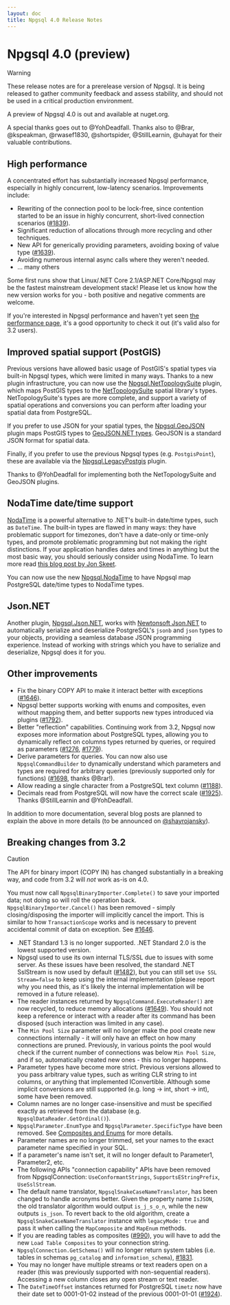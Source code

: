 ```yaml
---
layout: doc
title: Npgsql 4.0 Release Notes
---
```


# Npgsql 4.0 (preview)

> [!Warning]
> These release notes are for a prerelease version of Npgsql. It is being released to gather community feedback and assess stability, and should not be used in a critical production environment.

A preview of Npgsql 4.0 is out and available at nuget.org.

A special thanks goes out to @YohDeadfall. Thanks also to @Brar, @kspeakman, @rwasef1830, @shortspider, @StillLearnin, @uhayat for their valuable contributions.

## High performance

A concentrated effort has substantially increased Npgsql performance, especially in highly concurrent, low-latency scenarios. Improvements include:

* Rewriting of the connection pool to be lock-free, since contention started to be an issue in highly concurrent, short-lived connection scenarios ([#1839](https://github.com/npgsql/npgsql/issues/1839)).
* Significant reduction of allocations through more recycling and other techniques.
* New API for generically providing parameters, avoiding boxing of value type ([#1639](https://github.com/npgsql/npgsql/issues/1639)).
* Avoiding numerous internal async calls where they weren't needed.
* ... many others

Some first runs show that Linux/.NET Core 2.1/ASP.NET Core/Npgsql may be the fastest mainstream development stack! Please let us know how the new version works for you - both positive and negative comments are welcome.

If you're interested in Npgsql performance and haven't yet seen [the performance page](../performance.md), it's a good opportunity to check it out (it's valid also for 3.2 users).

## Improved spatial support (PostGIS)

Previous versions have allowed basic usage of PostGIS's spatial types via built-in Npgsql types, which were limited in many ways. Thanks to a new plugin infrastructure, you can now use the [Npgsql.NetTopologySuite](../types/nts.md) plugin, which maps PostGIS types to the [NetTopologySuite](https://github.com/NetTopologySuite/NetTopologySuite) spatial library's types. NetTopologySuite's types are more complete, and support a variety of spatial operations and conversions you can perform after loading your spatial data from PostgreSQL.

If you prefer to use JSON for your spatial types, the [Npgsql.GeoJSON](../types/geojson.md) plugin maps PostGIS types to [GeoJSON.NET types](https://github.com/GeoJSON-Net/GeoJSON.Net). GeoJSON is a standard JSON format for spatial data.

Finally, if you prefer to use the previous Npgsql types (e.g. `PostgisPoint`), these are available via the [Npgsql.LegacyPostgis](../types/legacy-postgis.md) plugin.

Thanks to @YohDeadfall for implementing both the NetTopologySuite and GeoJSON plugins.

## NodaTime date/time support

[NodaTime](https://nodatime.org) is a powerful alternative to .NET's built-in date/time types, such as `DateTime`. The built-in types are flawed in many ways: they have problematic support for timezones, don't have a date-only or time-only types, and promote problematic programming but not making the right distinctions. If your application handles dates and times in anything but the most basic way, you should seriously consider using NodaTime. To learn more read [this blog post by Jon Skeet](https://blog.nodatime.org/2011/08/what-wrong-with-datetime-anyway.html).

You can now use the new [Npgsql.NodaTime](../types/nodatime.md) to have Npgsql map PostgreSQL date/time types to NodaTime types.

## Json.NET

Another plugin, [Npgsql.Json.NET](../types/jsonnet.md), works with [Newtonsoft Json.NET](https://www.newtonsoft.com/json) to automatically serialize and deserialize PostgreSQL's `jsonb` and `json` types to your objects, providing a seamless database JSON programming experience. Instead of working with strings which you have to serialize and deserialize, Npgsql does it for you.

## Other improvements

* Fix the binary COPY API to make it interact better with exceptions ([#1646](https://github.com/npgsql/npgsql/issues/1646)).
* Npgsql better supports working with enums and composites, even without mapping them, and better supports new types introduced via plugins ([#1792](https://github.com/npgsql/npgsql/issues/1792)).
* Better "reflection" capabilities. Continuing work from 3.2, Npgsql now exposes more information about PostgreSQL types, allowing you to dynamically reflect on columns types returned by queries, or required as parameters ([#1276](https://github.com/npgsql/npgsql/issues/1276), [#1779](https://github.com/npgsql/npgsql/issues/1779)).
* Derive parameters for queries. You can now also use `NpgsqlCommandBuilder` to dynamically understand which parameters and types are required for arbitrary queries (previously supported only for functions) ([#1698](https://github.com/npgsql/npgsql/pull/1698), thanks @Brar!).
* Allow reading a single character from a PostgreSQL text column ([#1188](https://github.com/npgsql/npgsql/issues/1188)).
* Decimals read from PostgreSQL will now have the correct scale ([#1925](https://github.com/npgsql/npgsql/pull/1925)). Thanks @StillLearnin and @YohDeadfall.

In addition to more documentation, several blog posts are planned to explain the above in more details (to be announced on [@shayrojansky](https://twitter.com/shayrojansky)).

## Breaking changes from 3.2

> [!CAUTION]
> The API for binary import (COPY IN) has changed substantially in a breaking way, and code from 3.2 will *not* work as-is on 4.0.
>
> You must now call `NpgsqlBinaryImporter.Complete()` to save your imported data; not doing so will roll the operation back. `NpgsqlBinaryImporter.Cancel()` has been removed - simply closing/disposing the importer will implicitly cancel the import. This is similar to how `TransactionScope` works and is necessary to prevent accidental commit of data on exception. See [#1646](https://github.com/npgsql/npgsql/issues/1646).

* .NET Standard 1.3 is no longer supported. .NET Standard 2.0 is the lowest supported version.
* Npgsql used to use its own internal TLS/SSL due to issues with some server. As these issues have been resolved, the standard .NET SslStream is now used by default ([#1482](https://github.com/npgsql/npgsql/issues/1482)), but you can still set `Use SSL Stream=false` to keep using the internal implementation (please report why you need this, as it's likely the internal implementation will be removed in a future release).
* The reader instances returned by `NpgsqlCommand.ExecuteReader()` are now recycled, to reduce memory allocations ([#1649](https://github.com/npgsql/npgsql/issues/1649)). You should not keep a reference or interact with a reader after its command has been disposed (such interaction was limited in any case).
* The `Min Pool Size` parameter will no longer make the pool create new connections internally - it will only have an effect on how many connections are pruned. Previously, in various points the pool would check if the current number of connections was below `Min Pool Size`, and if so, automatically created new ones - this no longer happens.
* Parameter types have become more strict. Previous versions allowed to you pass arbitrary value types, such as writing CLR string to int columns, or anything that implemented IConvertible. Although some implicit conversions are still supported (e.g. long -> int, short -> int), some have been removed.
* Column names are no longer case-insensitive and must be specified exactly as retrieved from the database (e.g. `NpgsqlDataReader.GetOrdinal()`).
* `NpgsqlParameter.EnumType` and `NpgsqlParameter.SpecificType` have been removed. See [Composites and Enums](../types/enums_and_composites.md) for more details.
* Parameter names are no longer trimmed, set your names to the exact parameter name specified in your SQL.
* If a parameter's name isn't set, it will no longer default to Parameter1, Parameter2, etc.
* The following APIs "connection capability" APIs have been removed from NpgsqlConnection: `UseConformantStrings`, `SupportsEStringPrefix`, `UseSslStream`.
* The default name translator, `NpgsqlSnakeCaseNameTranslator`, has been changed to handle acronyms better. Given the property name `IsJSON`, the old translator algorithm would output `is_j_s_o_n`, while the new outputs `is_json`. To revert back to the old algorithm, create a `NpgsqlSnakeCaseNameTranslator` instance with `legacyMode: true` and pass it when calling the `MapComposite` and `MapEnum` methods.
* If you are reading tables as composites ([#990](https://github.com/npgsql/npgsql/issues/990)), you will have to add the new `Load Table Composites` to your connection string.
* `NpgsqlConnection.GetSchema()` will no longer return system tables (i.e. tables in schemas `pg_catalog` and `information_schema`), [#1831](https://github.com/npgsql/npgsql/issues/1831).
* You may no longer have multiple streams or text readers open on a reader (this was previously supported with non-sequential readers). Accessing a new column closes any open stream or text reader.
* The `DateTimeOffset` instances returned for PostgreSQL `timetz` now have their date set to 0001-01-02 instead of the previous 0001-01-01 ([#1924](https://github.com/npgsql/npgsql/pull/1924)).
